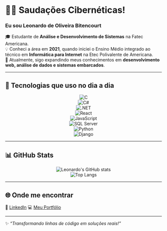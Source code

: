 # 👨‍💻 Saudações Cibernéticas!  

### Eu sou **Leonardo de Oliveira Bitencourt**  

🎓 Estudante de **Análise e Desenvolvimento de Sistemas** na Fatec Americana.  
💡 Conheci a área em **2021**, quando iniciei o Ensino Médio integrado ao técnico em **Informática para Internet** na Etec Polivalente de Americana.  
🚀 Atualmente, sigo expandindo meus conhecimentos em **desenvolvimento web, análise de dados e sistemas embarcados**.  

---

## 🚀 Tecnologias que uso no dia a dia  

<div align="center">
  
![C](https://img.shields.io/badge/C-27338e?style=for-the-badge&logo=c&logoColor=white)  
![C#](https://img.shields.io/badge/C%23-68217A?style=for-the-badge&logo=c-sharp&logoColor=white)  
![.NET](https://img.shields.io/badge/.NET-5C2D91?style=for-the-badge&logo=dotnet&logoColor=white)  
![React](https://img.shields.io/badge/React-20232A?style=for-the-badge&logo=react&logoColor=61DAFB)  
![JavaScript](https://img.shields.io/badge/JavaScript-F7E017?style=for-the-badge&logo=javascript&logoColor=black)  
![SQL Server](https://img.shields.io/badge/SQL%20Server-CC2927?style=for-the-badge&logo=microsoft-sql-server&logoColor=white)  
![Python](https://img.shields.io/badge/Python-3776AB?style=for-the-badge&logo=python&logoColor=white)  
![Django](https://img.shields.io/badge/Django-092E20?style=for-the-badge&logo=django&logoColor=white)  

</div>

---

## 📊 GitHub Stats  

<div align="center">
  
![Leonardo's GitHub stats](https://github-readme-stats.vercel.app/api?username=LeonardoBitencourt084&show_icons=true&theme=tokyonight)  
![Top Langs](https://github-readme-stats.vercel.app/api/top-langs/?username=LeonardoBitencourt084&layout=compact&theme=tokyonight)  

</div>

---

## 🌐 Onde me encontrar  

🔗 [LinkedIn](www.linkedin.com/in/leonardo-bitencourt-9020b9347)
💻 [Meu Portfólio](https://github.com/LeonardoBitencourt084)  

---
✨ *“Transformando linhas de código em soluções reais!”*  
